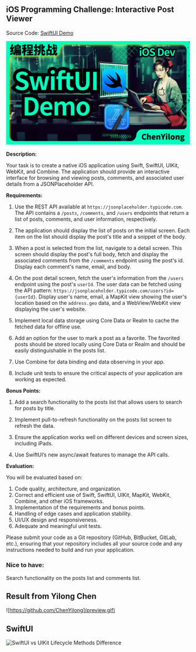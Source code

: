 ## iOS Programming Challenge: Interactive Post Viewer

Source Code: [SwiftUI Demo]( https://github.com/ChenYilong/iOSInterviewQuestions/blob/master/SwiftUI/SwiftUIDemo "") 

<p align="center"><a href="https://github.com/ChenYilong/iOSInterviewQuestions/blob/master/SwiftUI/SwiftUIDemo"><img src="banner.png"></a></p>


**Description:**

Your task is to create a native iOS application using Swift, SwiftUI, UIKit, WebKit, and Combine. The application should provide an interactive interface for browsing and viewing posts, comments, and associated user details from a JSONPlaceholder API.

**Requirements:**

1. Use the REST API available at `https://jsonplaceholder.typicode.com`. The API contains a `/posts`, `/comments`, and `/users` endpoints that return a list of posts, comments, and user information, respectively.

2. The application should display the list of posts on the initial screen. Each item on the list should display the post's title and a snippet of the body.

3. When a post is selected from the list, navigate to a detail screen. This screen should display the post's full body, fetch and display the associated comments from the `/comments` endpoint using the post's id. Display each comment's name, email, and body.

4. On the post detail screen, fetch the user's information from the `/users` endpoint using the post's `userId`. The user data can be fetched using the API pattern: `https://jsonplaceholder.typicode.com/users?id={userId}`. Display user's name, email, a MapKit view showing the user's location based on the `address.geo` data, and a WebView/WebKit view displaying the user's website.

5. Implement local data storage using Core Data or Realm to cache the fetched data for offline use.

6. Add an option for the user to mark a post as a favorite. The favorited posts should be stored locally using Core Data or Realm and should be easily distinguishable in the posts list.

7. Use Combine for data binding and data observing in your app.

8. Include unit tests to ensure the critical aspects of your application are working as expected.

**Bonus Points:**

1. Add a search functionality to the posts list that allows users to search for posts by title.

2. Implement pull-to-refresh functionality on the posts list screen to refresh the data.

3. Ensure the application works well on different devices and screen sizes, including iPads.

4. Use SwiftUI’s new async/await features to manage the API calls.

**Evaluation:**

You will be evaluated based on:

1. Code quality, architecture, and organization.
2. Correct and efficient use of Swift, SwiftUI, UIKit, MapKit, WebKit, Combine, and other iOS frameworks.
3. Implementation of the requirements and bonus points.
4. Handling of edge cases and application stability.
5. UI/UX design and responsiveness.
6. Adequate and meaningful unit tests.

Please submit your code as a Git repository (GitHub, BitBucket, GitLab, etc.), ensuring that your repository includes all your source code and any instructions needed to build and run your application.



### Nice to have:  

Search functionality on the posts list and comments list.  


## Result from Yilong Chen 
![https://github.com/ChenYilong](preview.gif)

## SwiftUI 

![SwiftUI vs UIKit Lifecycle Methods Difference](.../assets/SwiftUI_vs_UIKit_Lifecycle_Methods_Difference.jpg)

